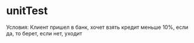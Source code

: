 # unitTest
Условия: Клиент пришел в банк, хочет взять кредит меньше 10%, если да, то берет, если нет, уходит
